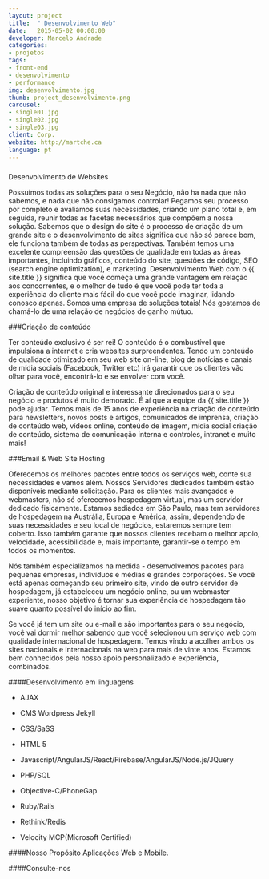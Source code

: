 ```yaml
---
layout: project
title:  " Desenvolvimento Web"
date:   2015-05-02 00:00:00
developer: Marcelo Andrade
categories:
- projetos
tags:
- front-end
- desenvolvimento
- performance
img: desenvolvimento.jpg
thumb: project_desenvolvimento.png
carousel:
- single01.jpg
- single02.jpg
- single03.jpg
client: Corp.
website: http://martche.ca
language: pt
---
```

###
Desenvolvimento de Websites

Possuímos todas as soluções para o seu Negócio, não ha nada que não sabemos, e nada que não consigamos controlar! Pegamos seu processo por completo e avaliamos suas necessidades, criando um plano total e, em seguida, reunir todas as facetas necessários que compõem a nossa solução.
Sabemos que o design do site é o processo de criação de um grande site e o desenvolvimento de sites significa que não só parece bom, ele funciona também de todas as perspectivas.
Também temos uma excelente compreensão das questões de qualidade em todas as áreas importantes, incluindo gráficos, conteúdo do site, questões de código, SEO (search engine optimization), e marketing.
Desenvolvimento Web com o {{ site.title }} significa que você começa uma grande vantagem em relação aos concorrentes, e o melhor de tudo é que você pode ter toda a experiência do cliente mais fácil do que você pode imaginar, lidando conosco apenas. Somos uma empresa de soluções totais! Nós gostamos de chamá-lo de uma relação de negócios de ganho mútuo.


###Criação de conteúdo

Ter conteúdo exclusivo é ser rei! O conteúdo é o combustível que impulsiona a internet e cria websites surpreendentes. Tendo um conteúdo de qualidade otimizado em seu web site on-line, blog de notícias e canais de mídia sociais (Facebook, Twitter etc) irá garantir que os clientes vão olhar para você, encontrá-lo e se envolver com você.

Criação de conteúdo original e interessante direcionados para o seu negócio e produtos é muito demorado. É aí que a equipe da {{ site.title }} pode ajudar. Temos mais de 15 anos de experiência na criação de conteúdo para newsletters, novos posts e artigos, comunicados de imprensa, criação de conteúdo web, vídeos online, conteúdo de imagem, mídia social criação de conteúdo, sistema de comunicação interna e controles, intranet e muito mais!


###Email & Web Site Hosting

Oferecemos os melhores pacotes entre todos os serviços web, conte sua necessidades e vamos além. Nossos Servidores dedicados também estão disponíveis mediante solicitação. Para os clientes mais avançados e webmasters, não só oferecemos hospedagem virtual, mas um servidor dedicado fisicamente. Estamos sediados em São Paulo, mas tem servidores de hospedagem na Austrália, Europa e América, assim, dependendo de suas necessidades e seu local de negócios, estaremos sempre tem coberto. Isso também garante que nossos clientes recebam o melhor apoio, velocidade, acessibilidade e, mais importante, garantir-se o tempo em todos os momentos.

Nós também especializamos na medida - desenvolvemos pacotes para pequenas empresas, indivíduos e médias e grandes corporações.
Se você está apenas começando seu primeiro site, vindo de outro servidor de hospedagem, já estabeleceu um negócio online, ou um webmaster experiente, nosso objetivo é tornar sua experiência de hospedagem tão suave quanto possível do início ao fim.

Se você já tem um site ou e-mail e são importantes para o seu negócio, você vai dormir melhor sabendo que você selecionou um serviço web com qualidade internacional de hospedagem. Temos vindo a acolher ambos os sites nacionais e internacionais na web para mais de vinte anos. Estamos bem conhecidos pela nosso apoio personalizado e experiência, combinados.

####Desenvolvimento em linguagens 
- AJAX

- CMS Wordpress Jekyll

- CSS/SaSS

- HTML 5

- Javascript/AngularJS/React/Firebase/AngularJS/Node.js/JQuery

- PHP/SQL

- Objective-C/PhoneGap

- Ruby/Rails 

- Rethink/Redis

- Velocity MCP(Microsoft Certified)

####Nosso Propósito
Aplicações Web e Mobile.

####Consulte-nos